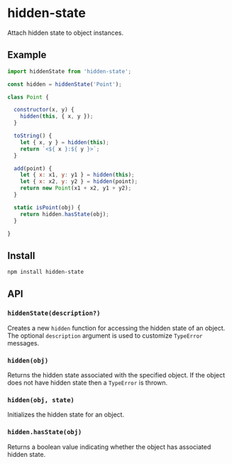 # hidden-state

Attach hidden state to object instances.

## Example

```js
import hiddenState from 'hidden-state';

const hidden = hiddenState('Point');

class Point {

  constructor(x, y) {
    hidden(this, { x, y });
  }

  toString() {
    let { x, y } = hidden(this);
    return `<${ x }:${ y }>`;
  }

  add(point) {
    let { x: x1, y: y1 } = hidden(this);
    let { x: x2, y: y2 } = hidden(point);
    return new Point(x1 + x2, y1 + y2);
  }

  static isPoint(obj) {
    return hidden.hasState(obj);
  }

}
```

## Install

```sh
npm install hidden-state
```

## API

### `hiddenState(description?)`

Creates a new `hidden` function for accessing the hidden state of an object. The optional `description` argument is used to customize `TypeError` messages.

### `hidden(obj)`

Returns the hidden state associated with the specified object. If the object does not have hidden state then a `TypeError` is thrown.

### `hidden(obj, state)`

Initializes the hidden state for an object.

### `hidden.hasState(obj)`

Returns a boolean value indicating whether the object has associated hidden state.
